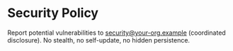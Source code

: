 # Security Policy
Report potential vulnerabilities to security@your-org.example (coordinated disclosure). No stealth, no self-update, no hidden persistence.

